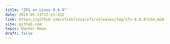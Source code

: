 ```yaml
---
title: "ZFS on Linux 0.8.0"
date: 2019-05-23T17:11:33Z
link: https://github.com/zfsonlinux/zfs/releases/tag/zfs-0.8.0?utm_medium=RSS&utm_source=hune
site: github.com
topic: Hacker News
draft: false
---
```

